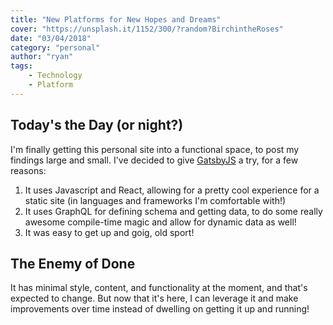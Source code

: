 ```yaml
---
title: "New Platforms for New Hopes and Dreams"
cover: "https://unsplash.it/1152/300/?random?BirchintheRoses"
date: "03/04/2018"
category: "personal"
author: "ryan"
tags:
    - Technology
    - Platform
---
```


## Today's the Day (or night?)

I'm finally getting this personal site into a functional space, to post my findings large and small. I've decided to give [GatsbyJS](https://www.gatsbyjs.org/) a try, for a few reasons:

1. It uses Javascript and React, allowing for a pretty cool experience for a static site (in languages and frameworks I'm comfortable with!)
2. It uses GraphQL for defining schema and getting data, to do some really awesome compile-time magic and allow for dynamic data as well!
3. It was easy to get up and goig, old sport!

## The Enemy of Done

It has minimal style, content, and functionality at the moment, and that's expected to change. But now that it's here, I can leverage it and make improvements over time instead of dwelling on getting it up and running!
